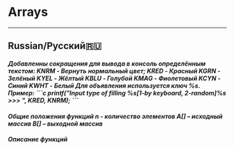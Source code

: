 # Arrays  
---
## Russian/Русский🇷🇺
<h5>Добавленны сокращения для вывода в консоль определённым текстом:
<h7>KNRM - Вернуть нормальный цвет;
KRED - Красный
KGRN - Зелёный
KYEL - Жёлтый
KBLU - Голубой
KMAG - Фиолетовый
KCYN - Синий
KWHT - Белый
Для объявления используется ключ %s. Пример:
```c
printf("Input type of filling %s[1-by keyboard, 2-random]%s >>> ", KRED, KNRM);
```
<h4>Общие положения функций
<h7>n - количество элементов
A[] – исходный массив
B[] – выходной массив
<h4>Описание функций
